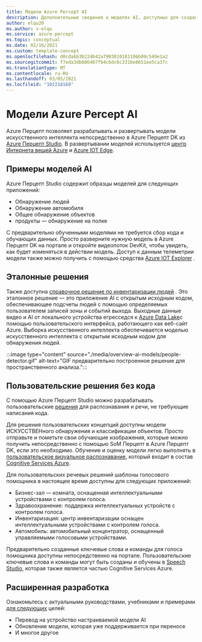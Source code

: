 ```yaml
---
title: Модели Azure Percept AI
description: Дополнительные сведения о моделях AI, доступных для создания прототипов и развертывания
author: elqu20
ms.author: v-elqu
ms.service: azure-percept
ms.topic: conceptual
ms.date: 02/16/2021
ms.custom: template-concept
ms.openlocfilehash: d0cdabb3b22d642a7903810181106b09c549e1a2
ms.sourcegitcommit: f7eda3db606407f94c6dc6c3316e0651ee5ca37c
ms.translationtype: MT
ms.contentlocale: ru-RU
ms.lasthandoff: 03/05/2021
ms.locfileid: "102218168"
---
```

# <a name="azure-percept-ai-models"></a>Модели Azure Percept AI

Azure Перцепт позволяет разрабатывать и развертывать модели искусственного интеллекта непосредственно в Azure Перцепт DK из [Azure Перцепт Studio](https://go.microsoft.com/fwlink/?linkid=2135819). В развертывании моделей используется [центр Интернета вещей Azure](https://azure.microsoft.com/services/iot-hub/) и [Azure IOT Edge](https://azure.microsoft.com/services/iot-edge/#iotedge-overview).

## <a name="sample-ai-models"></a>Примеры моделей AI

Azure Перцепт Studio содержит образцы моделей для следующих приложений:

- Обнаружение людей
- Обнаружение автомобиля
- Общее обнаружение объектов
- продукты — обнаружение на полке

С предварительно обученными моделями не требуется сбор кода и обучающих данных. Просто разверните нужную модель в Azure Перцепт DK на портале и откройте видеопоток DevKit, чтобы увидеть, как будет изменяться в действии модель. Доступ к данным телеметрии модели также можно получить с помощью средства [Azure IOT Explorer](https://github.com/Azure/azure-iot-explorer/releases) .

## <a name="reference-solutions"></a>Эталонные решения

Также доступна [справочное решение по инвентаризации людей](https://github.com/microsoft/Azure-Percept-Reference-Solutions/tree/main/people-detection-app) . Это эталонное решение — это приложение AI с открытым исходным кодом, обеспечивающее подсчеты людей с помощью определяемых пользователем записей зоны и событий выхода. Выходные данные видео и AI от локального устройства егресседся к [Azure Data Lake](https://azure.microsoft.com/solutions/data-lake/)с помощью пользовательского интерфейса, работающего как веб-сайт Azure. Выборка искусственного интеллекта обеспечивается моделью искусственного интеллекта с открытым исходным кодом для обнаружения людей.

:::image type="content" source="./media/overview-ai-models/people-detector.gif" alt-text="GIF предварительно построенное решение для пространственного анализа.":::

## <a name="custom-no-code-solutions"></a>Пользовательские решения без кода

С помощью Azure Перцепт Studio можно разрабатывать пользовательские [решения](./tutorial-nocode-vision.md) для распознавания и речи, не требующие написания кода.

Для решения пользовательских концепций доступны модели ИСКУССТВЕНного обнаружения и классификации объектов. Просто отправьте и пометьте свои обучающие изображения, которые можно получить непосредственно с помощью SoM Перцепт в Azure Перцепт DK, если это необходимо. Обучение и оценку модели легко выполнять в [пользовательское визуальное распознавание](https://www.customvision.ai/), который входит в состав [Cognitive Services Azure](https://azure.microsoft.com/services/cognitive-services/#overview).

Для пользовательских речевых решений шаблоны голосового помощника в настоящее время доступны для следующих приложений:

- Бизнес-зал — комната, оснащенная интеллектуальными устройствами с контролем голоса.
- Здравоохранение: поддержка интеллектуальных устройств с контролем голоса.
- Инвентаризация: центр инвентаризации оснащен интеллектуальными устройствами с контролем голоса.
- Автомобиль: автомобильный концентратор, оснащенный управляемыми голосовыми устройствами.

Предварительно созданные ключевые слова и команды для голоса помощника доступны непосредственно на портале. Пользовательские ключевые слова и команды могут быть созданы и обучены в [Speech Studio](https://speech.microsoft.com/), которая также является частью Cognitive Services Azure.

## <a name="advanced-development"></a>Расширенная разработка

Ознакомьтесь с актуальными руководствами, учебниками и примерами [для следующих](https://github.com/microsoft/azure-percept-advanced-development) целей:

* Перевод на устройство настраиваемой модели AI
* Обновление модели, которая уже поддерживается при переносе
* И многое другое
